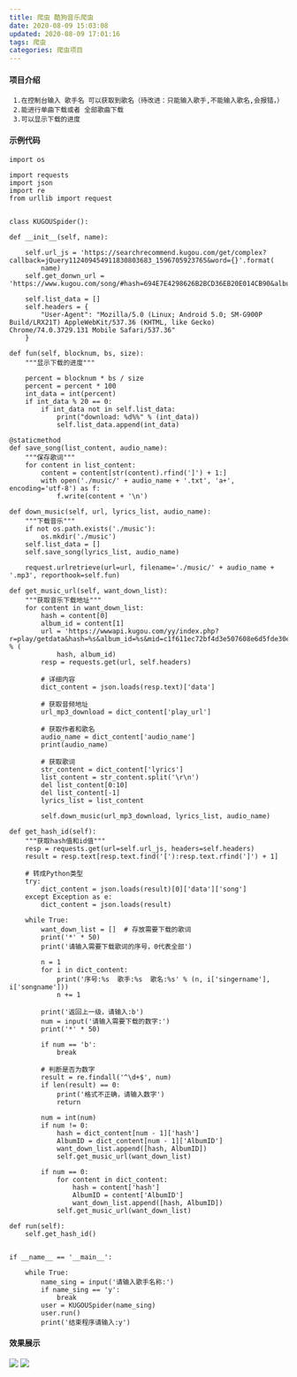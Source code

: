```yaml
---
title: 爬虫 酷狗音乐爬虫
date: 2020-08-09 15:03:08
updated: 2020-08-09 17:01:16
tags: 爬虫
categories: 爬虫项目
---
```


#### 项目介绍
     1.在控制台输入 歌手名 可以获取到歌名（待改进：只能输入歌手,不能输入歌名,会报错，）
     2.能进行单曲下载或者 全部歌曲下载
     3.可以显示下载的进度
    
        
#### 示例代码
        
    import os
    
    import requests
    import json
    import re
    from urllib import request
    
    
    class KUGOUSpider():

    def __init__(self, name):

        self.url_js = 'https://searchrecommend.kugou.com/get/complex?callback=jQuery112409454911830803683_1596705923765&word={}'.format(
            name)
        self.get_donwn_url = 'https://www.kugou.com/song/#hash=694E7E4298626B2BCD36EB20E014CB90&album_id=38726380'

        self.list_data = []
        self.headers = {
            "User-Agent": "Mozilla/5.0 (Linux; Android 5.0; SM-G900P Build/LRX21T) AppleWebKit/537.36 (KHTML, like Gecko) Chrome/74.0.3729.131 Mobile Safari/537.36"
        }

    def fun(self, blocknum, bs, size):
        """显示下载的进度"""

        percent = blocknum * bs / size
        percent = percent * 100
        int_data = int(percent)
        if int_data % 20 == 0:
            if int_data not in self.list_data:
                print("download: %d%%" % (int_data))
                self.list_data.append(int_data)

    @staticmethod
    def save_song(list_content, audio_name):
        """保存歌词"""
        for content in list_content:
            content = content[str(content).rfind(']') + 1:]
            with open('./music/' + audio_name + '.txt', 'a+', encoding='utf-8') as f:
                f.write(content + '\n')

    def down_music(self, url, lyrics_list, audio_name):
        """下载音乐"""
        if not os.path.exists('./music'):
            os.mkdir('./music')
        self.list_data = []
        self.save_song(lyrics_list, audio_name)
        
        request.urlretrieve(url=url, filename='./music/' + audio_name + '.mp3', reporthook=self.fun)

    def get_music_url(self, want_down_list):
        """获取音乐下载地址"""
        for content in want_down_list:
            hash = content[0]
            album_id = content[1]
            url = 'https://wwwapi.kugou.com/yy/index.php?r=play/getdata&hash=%s&album_id=%s&mid=c1f611ec72bf4d3e507608e6d5fde30e' % (
                hash, album_id)
            resp = requests.get(url, self.headers)

            # 详细内容
            dict_content = json.loads(resp.text)['data']

            # 获取音频地址
            url_mp3_download = dict_content['play_url']

            # 获取作者和歌名
            audio_name = dict_content['audio_name']
            print(audio_name)

            # 获取歌词
            str_content = dict_content['lyrics']
            list_content = str_content.split('\r\n')
            del list_content[0:10]
            del list_content[-1]
            lyrics_list = list_content

            self.down_music(url_mp3_download, lyrics_list, audio_name)

    def get_hash_id(self):
        """获取hash值和id值"""
        resp = requests.get(url=self.url_js, headers=self.headers)
        result = resp.text[resp.text.find('['):resp.text.rfind(']') + 1]

        # 转成Python类型
        try:
            dict_content = json.loads(result)[0]['data']['song']
        except Exception as e:
            dict_content = json.loads(result)

        while True:
            want_down_list = []  # 存放需要下载的歌词
            print('*' * 50)
            print('请输入需要下载歌词的序号，0代表全部')

            n = 1
            for i in dict_content:
                print('序号:%s  歌手:%s  歌名:%s' % (n, i['singername'], i['songname']))
                n += 1

            print('返回上一级，请输入:b')
            num = input('请输入需要下载的数字:')
            print('*' * 50)

            if num == 'b':
                break

            # 判断是否为数字
            result = re.findall('^\d+$', num)
            if len(result) == 0:
                print('格式不正确，请输入数字')
                return

            num = int(num)
            if num != 0:
                hash = dict_content[num - 1]['hash']
                AlbumID = dict_content[num - 1]['AlbumID']
                want_down_list.append([hash, AlbumID])
                self.get_music_url(want_down_list)

            if num == 0:
                for content in dict_content:
                    hash = content['hash']
                    AlbumID = content['AlbumID']
                    want_down_list.append([hash, AlbumID])
                self.get_music_url(want_down_list)

    def run(self):
        self.get_hash_id()


    if __name__ == '__main__':
    
        while True:
            name_sing = input('请输入歌手名称:')
            if name_sing == 'y':
                break
            user = KUGOUSpider(name_sing)
            user.run()
            print('结束程序请输入:y')







   
#### 效果展示
![](1.png)
![](2.png)